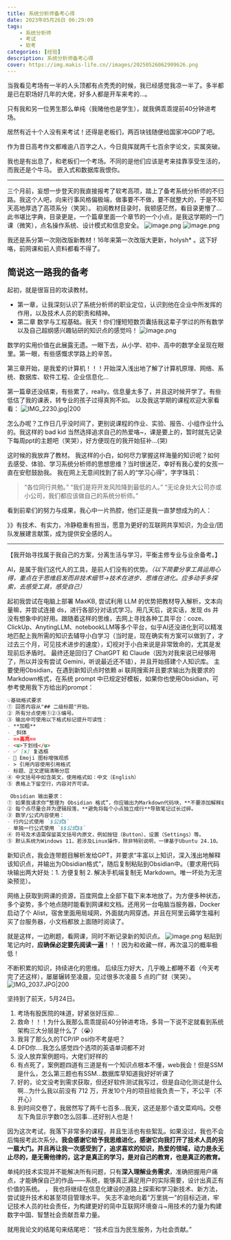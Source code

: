 ```yaml
---
title: 系统分析师备考心得
date: 2023年05月26日 06:29:09
tags: 
    - 系统分析师
    - 考试
    - 软考
categories: [经验]
description: 系统分析师备考心得
cover: https://img.makis-life.cn//images/20250526062909626.png
---
```


当我看见考场有一半的人头顶都有点秃秃的时候，我已经感觉我凉一半了。多半都是已在职场好几年的大佬，好多人都是开车来考的...。

只有我和另一位男生那么单纯（我赌他也是学生），就我俩乖乖提前40分钟进考场。

居然有近十个人没有来考试！还得是老板们，两百块钱随便给国家冲GDP了吧。

作为昔日高考作文都难逾八百字之人，今日竟挥就两千七百余字论文，实属突破。

我也是有出息了，和老板们一个考场。不同的是他们应该是考来挂靠享受生活的，而我还是个牛马。
嵌入式和数据库我恨你。

---
三个月前，妄想一步登天的我直接报考了软考高项，踏上了备考系统分析师的不归路。我这个人吧，向来行事风格偏极端，做事要不不做，要不就整大的，于是不知天高地厚选了高项系分（笑哭）。
初阅教材目录时，我顿感茫然，看目录更懵了...此书堪比字典，目录更是，一个篇章里面一个章节的一个小点，是我这学期的一门课（微笑），点名操作系统、设计模式和信息安全。
![image.png](https://img.makis-life.cn//images/20250526062909626.png)
![image.png](https://img.makis-life.cn//images/20250526063554618.png)

我还是系分第一次刚改版新教材！16年来第一次改版大更新，holysh* 。这下好咯，前网课和前人资料都看不得了。

## 简说这一路我的备考
起初，就是很盲目的攻读教材。
- 第一章，让我深刻认识了系统分析师的职业定位，认识到他在企业中所发挥的作用，以及技术人员的职责和精神。
- 第二章 数学与工程基础。我天！你们懂短短数页囊括我这辈子学过的所有数学以及自己超纲感兴趣钻研的知识点的感觉吗！
![image.png](https://img.makis-life.cn//images/20250526063349780.png)

数学的实用价值在此展露无遗。一眼下去，从小学、初中、高中的数学全呈现在眼里。第一眼，有些感慨求学路上的辛苦。

第三章开始，是我爱的计算机！！！开始深入浅出地了解了计算机原理、网络、系统、数据库、软件工程、企业信息化...

第一篇章还没结束，有些累了，really。信息量太多了，并且这时候开学了。有些低估了我的课表，转专业的孩子过得真狗不如。
以及我这学期的课程欢迎大家看看：
![IMG_2230.jpg|200](https://img.makis-life.cn//images/20250526072303818.jpg)

怎么办呢？工作日几乎没时间了，更别说课程的作业、实验、报告、小组作业什么的。我这样的 bad kid 当然选择追求自己的热爱咯~，课是要上的，暂时就先记录下每周ppt的主题吧（笑哭），好方便现在的我开始狂补...(哭)

这时候的我放弃了教材。
我这样的小白，如何尽力掌握这样海量的知识呢？如何去感受、体验、学习系统分析师的思想思维？当时很迷茫，幸好有我心爱的女孩一直在安慰鼓励我。
我在网上无意间找到了前人的“学习心得”，字字珠玑：
>“各位同行共勉。”
>“我们是将开发风险降到最低的人。”
>“无论身处大公司亦或小公司，我们都应该做自己的系统分析师。”

看到前辈们的努力与成果，我心中一片热腔，他们正是我一直梦想成为的人：

》》有技术、有实力，冷静稳重有担当，愿意为更好的互联网共享知识，为企业/团队发展建言献策，成为提供安全感的人。

---
【我开始寻找属于我自己的方案，分离生活与学习，平衡主修专业与业余备考。】

AI，是属于我们这代人的工具，是前人们没有的优势。*（以下简要分享工具运用心得，重点在于思维启发而非技术细节->技术在进步、思维在进化。应多动手多探索，去感受工具，感受自己）*

起初我尝试在电脑上部署 MaxKB, 尝试利用 LLM 的优势把教材导入解析，文本向量嘛，并尝试连接 ds，进行各部分对话式学习。用几天后，说实话，发现 ds 并没有想象中的好用。跟随着这样的思维，去网上寻找各种工具平台：coze、ClickUp、AnytingLLM、notebookLLM等多个平台，似乎AI还没进化到可以精准地匹配上我所需的知识去辅导小白学习（当时是，现在确实有方案可以做到了，才过去三个月，可见技术进步的速度），幻视对于小白来说是非常致命的，尤其是发现前后矛盾时。
最终还是回归了 ChatGPT 和 Claude（因为对我来说已经够用了，所以并没有尝试 Gemini，听说最近还不错），并且开始搭建个人知识库。
主要使用Obsidian，在遇到新知识点时依赖 ai 联网搜索并且要求输出为我要求的Markdown格式，在系统 prompt 中已规定好模板，如果你也使用Obsidian，可参考使用我下方给出的prompt：
```Markdown
💡基础格式要求
① 回答内容从"## 二级标题"开始。
② 所有分点使用①②③编号。
③ 输出中可使用以下格式标记提升可读性：
- **加粗**
- _斜体_
- ==高亮==
- <u>下划线</u>
- ✅ [x] 复选框
- 📌 Emoji 图标增强观感
- > 引用内容使用引用格式
- 标题、正文逻辑清晰分层
④ 中文括号中如含英文，使用格式如：中文（English）
⑤ 表格上下留空行，内容对齐可读。

 Obsidian 输出要求：
① 如果我请求你“整理为 Obsidian 格式”，你应输出为Markdown代码块，**不要添加解释或多余描述**。
② 每个点尽量合并为逻辑段落，**避免将每个小点独立成行**导致笔记过长过碎。
③ 数学/公式内容使用：
- 行内公式使用 `$公式$`
- 单独一行公式使用 `$$公式$$`
④ 符号及术语需保留英文括号内原文，例如按钮（Button）、设置（Settings）等。
⑤ 默认系统为Windows 11，若涉及Linux操作，除非特别说明，一律基于Ubuntu 24.10。
```
新知识点，我会连带题目解析发给GPT，并要求“丰富以上知识，深入浅出地解释该知识点，并输出为Obsidian格式”，随后复制粘贴到Obsidian中。（要求用代码块输出两大好处：1. 方便复制 2. 解决手机端复制无 Markdown。唯一坏处为无渲染预览）。

网络上获取到网课的资源，百度网盘上全部下载下来本地放了。为方便多种状态，多个姿势，多个地点随时能看到网课和文档。还用另一台电脑当服务器，Docker 启动了个 Alist，宿舍里面用局域网，外面就内网穿透。并且在阿里云薅学生福利买了台服务器，小文档都放上面随时阅读了。

就是这样，一边刷题，看网课，同时不断记录新的知识点。
![image.png](https://img.makis-life.cn//images/20250526071638521.png)
粘贴到笔记内时，**应确保必定要先阅读一遍**！！！因为和收藏一样，再次温习的概率极低！

不断积累的知识，持续进化的思维。
后续压力好大，几乎晚上都睡不着（今天考完了还这样），屡屡辗转至凌晨，见过很多次凌晨 5 点的广财（笑哭）。
![IMG_2037.JPG|200](https://img.makis-life.cn//images/20250526080222106.JPG)

坚持到了前天，5月24日。
1. 考场有股医院的味道，好紧张好压抑...
2. 救命！！！为什么我那么乖乖提前40分钟进考场，多背一下说不定就看到系统架构三大分层是什么了（😭）
3. 我背了那么久的TCP/IP osi你不考是吧？
4. DFD你....我怎么感觉四个选项的英语单词都不对
5. 没人放弃案例题吗，大佬们好样的
6. 有点死了，案例题四道有三道是有一个知识点根本不懂，web我会！但是SSM是什么，怎么第三题也有SSM...数据库早知道我好好听课了
7. 好的，论文没考到需求获取，但还好软件测试我写过，但是自动化测试是什么啊...为什么我以前没有 712 万，开发10个月的项目给我负责一下，不公平（不开心）
8. 到时间交卷了，我居然写了两千七百多...我天，这还是那个语文菜鸡吗。交卷左下角显示字数0怎么回事...还好别人也是！

因为这次考试，我落下非常多的课程，并且生活也有些絮乱。如果没过，我也不会后悔报考此次系分。**我会感谢它给予我思维进化，感谢它向我打开了技术人员的另一扇大门。并且再让我一次感受到了，追求喜欢的知识，热爱的领域，动力是永无止尽的，是无需他律的，这才是真正的学习，是对自己的教育，也是真正的教育。**

单纯的技术实现并不能解决所有问题，只有**深入理解业务需求**，准确把握用户痛点，才能确保自己的作品——系统，能够真正满足用户的实际需要，设计出真正有价值的系统。
，
我也将继续在信息化建设的道路上探索和学习新技术、新方法，尝试提升技术和甚至项目管理水平。
矢志不渝地向着"万里挑一"的目标迈进，牢记技术人员的社会责任，为构建更好的简中互联网环境奋斗~用技术的力量为构建数字中国、智慧社会贡献吾辈力量。

就用我论文的结尾句来结尾吧：
“技术应当为民生服务，为社会贡献。”